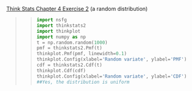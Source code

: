 [Think Stats Chapter 4 Exercise 2](http://greenteapress.com/thinkstats2/html/thinkstats2005.html#toc41) (a random distribution)

>>```python  
>> import nsfg  
>>import thinkstats2  
>>import thinkplot  
>>import numpy as np  
>>t = np.random.random(1000)  
>>pmf = thinkstats2.Pmf(t)  
>>thinkplot.Pmf(pmf, linewidth=0.1)  
>>thinkplot.Config(xlabel='Random variate', ylabel='PMF')  
>>cdf = thinkstats2.Cdf(t)  
>>thinkplot.Cdf(cdf)  
>>thinkplot.Config(xlabel='Random variate', ylabel='CDF')  
>>##Yes, the distribution is uniform  
